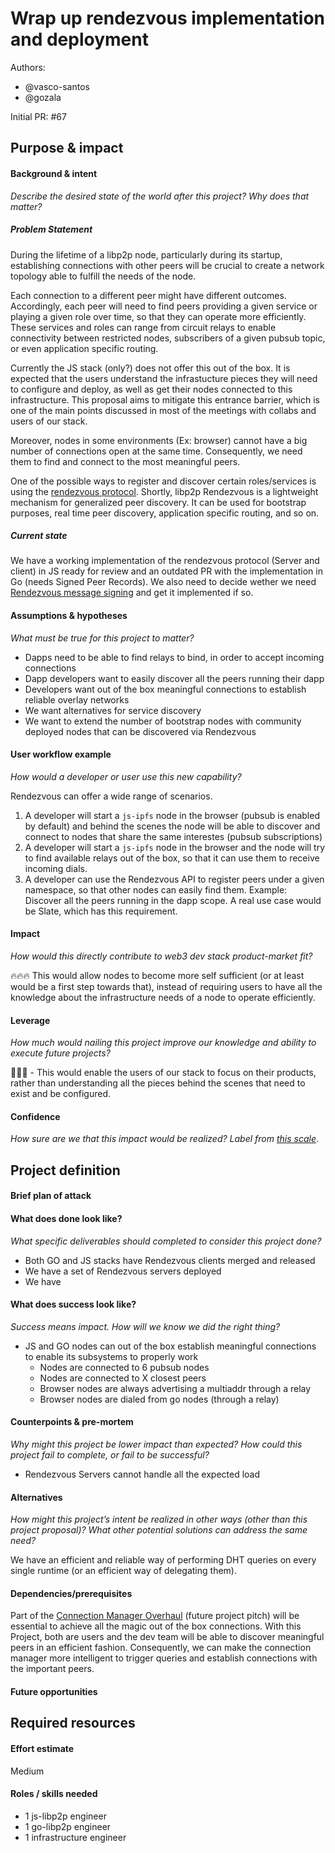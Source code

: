 # Wrap up rendezvous implementation and deployment

Authors:
- @vasco-santos
- @gozala

Initial PR: #67 <!-- Reference the PR first proposing this document. Oooh, self-reference! -->

<!--
This template is for a proposal/brief/pitch for a significant project to be undertaken by a Web3 Dev project team.
The goal of project proposals is to help us decide which work to take on, which things are more valuable than other things.
-->
<!--
A proposal should contain enough detail for others to understand how this project contributes to our team’s mission of product-market fit
for our unified stack of protocols, what is included in scope of the project, where to get started if a project team were to take this on,
and any other information relevant for prioritizing this project against others.
It does not need to describe the work in much detail. Most technical design and planning would take place after a proposal is adopted.
Good project scope aims for ~3-5 engineers for 1-3 months (though feel free to suggest larger-scoped projects anyway). 
Projects do not include regular day-to-day maintenance and improvement work, e.g. on testing, tooling, validation, code clarity, refactors for future capability, etc.
-->
<!--
For ease of discussion in PRs, consider breaking lines after every sentence or long phrase.
-->

## Purpose &amp; impact 
#### Background &amp; intent
_Describe the desired state of the world after this project? Why does that matter?_
<!--
Outline the status quo, including any relevant context on the problem you’re seeing that this project should solve. Wherever possible, include pains or problems that you’ve seen users experience to help motivate why solving this problem works towards top-line objectives. 
-->

##### Problem Statement

During the lifetime of a libp2p node, particularly during its startup, establishing connections with other peers will be crucial to create a network topology able to fulfill the needs of the node.

Each connection to a different peer might have different outcomes. Accordingly, each peer will need to find peers providing a given service or playing a given role over time, so that they can operate more efficiently. These services and roles can range from circuit relays to enable connectivity between restricted nodes, subscribers of a given pubsub topic, or even application specific routing.

Currently the JS stack (only?) does not offer this out of the box. It is expected that the users understand the infrastucture pieces they will need to configure and deploy, as well as get their nodes connected to this infrastructure. This proposal aims to mitigate this entrance barrier, which is one of the main points discussed in most of the meetings with collabs and users of our stack.

Moreover, nodes in some environments (Ex: browser) cannot have a big number of connections open at the same time. Consequently, we need them to find and connect to the most meaningful peers.

One of the possible ways to register and discover certain roles/services is using the [rendezvous protocol](https://github.com/libp2p/specs/tree/master/rendezvous). Shortly, libp2p Rendezvous is a lightweight mechanism for generalized peer discovery. It can be used for bootstrap purposes, real time peer discovery, application specific routing, and so on.

##### Current state

We have a working implementation of the rendezvous protocol (Server and client) in JS ready for review and an outdated PR with the implementation in Go (needs Signed Peer Records). We also need to decide wether we need [Rendezvous message signing](https://github.com/libp2p/specs/issues/303) and get it implemented if so.

#### Assumptions &amp; hypotheses
_What must be true for this project to matter?_
<!--(bullet list)-->

- Dapps need to be able to find relays to bind, in order to accept incoming connections
- Dapp developers want to easily discover all the peers running their dapp 
- Developers want out of the box meaningful connections to establish reliable overlay networks
- We want alternatives for service discovery 
- We want to extend the number of bootstrap nodes with community deployed nodes that can be discovered via Rendezvous

#### User workflow example
_How would a developer or user use this new capability?_
<!--(short paragraph)-->

Rendezvous can offer a wide range of scenarios.

1. A developer will start a `js-ipfs` node in the browser (pubsub is enabled by default) and behind the scenes the node will be able to discover and connect to nodes that share the same interestes (pubsub subscriptions)
2. A developer will start a `js-ipfs` node in the browser and the node will try to find available relays out of the box, so that it can use them to receive incoming dials.
3. A developer can use the Rendezvous API to register peers under a given namespace, so that other nodes can easily find them. Example: Discover all the peers running in the dapp scope. A real use case would be Slate, which has this requirement.


#### Impact
_How would this directly contribute to web3 dev stack product-market fit?_

<!--
Explain how this addresses known challenges or opportunities.
What awesome potential impact/outcomes/results will we see if we nail this project?
-->

🔥🔥🔥 This would allow nodes to become more self sufficient (or at least would be a first step towards that), instead of requiring users to have all the knowledge about the infrastructure needs of a node to operate efficiently.


#### Leverage
_How much would nailing this project improve our knowledge and ability to execute future projects?_

<!--
Explain the opportunity or leverage point for our subsequent velocity/impact (e.g. by speeding up development, enabling more contributors, etc)
-->

🎯🎯🎯 - This would enable the users of our stack to focus on their products, rather than understanding all the pieces behind the scenes that need to exist and be configured.

#### Confidence
_How sure are we that this impact would be realized? Label from [this scale](https://medium.com/@nimay/inside-product-introduction-to-feature-priority-using-ice-impact-confidence-ease-and-gist-5180434e5b15)_.

<!--Explain why this rating-->


## Project definition
#### Brief plan of attack

<!--Briefly describe the milestones/steps/work needed for this project-->

#### What does done look like?
_What specific deliverables should completed to consider this project done?_

- Both GO and JS stacks have Rendezvous clients merged and released
- We have a set of Rendezvous servers deployed
- We have 

####  What does success look like?
_Success means impact. How will we know we did the right thing?_

<!--
Provide success criteria. These might include particular metrics, desired changes in the types of bug reports being filed, desired changes in qualitative user feedback (measured via surveys, etc), etc.
-->

- JS and GO nodes can out of the box establish meaningful connections to enable its subsystems to properly work
  - Nodes are connected to 6 pubsub nodes
  - Nodes are connected to X closest peers
  - Browser nodes are always advertising a multiaddr through a relay
  - Browser nodes are dialed from go nodes (through a relay)

#### Counterpoints &amp; pre-mortem
_Why might this project be lower impact than expected? How could this project fail to complete, or fail to be successful?_

- Rendezvous Servers cannot handle all the expected load

#### Alternatives
_How might this project’s intent be realized in other ways (other than this project proposal)? What other potential solutions can address the same need?_

We have an efficient and reliable way of performing DHT queries on every single runtime (or an efficient way of delegating them).

#### Dependencies/prerequisites
<!--List any other projects that are dependencies/prerequisites for this project that is being pitched.-->

Part of the [Connection Manager Overhaul](https://github.com/libp2p/js-libp2p/issues/744) (future project pitch) will be essential to achieve all the magic out of the box connections. With this Project, both are users and the dev team will be able to discover meaningful peers in an efficient fashion. Consequently, we can make the connection manager more intelligent to trigger queries and establish connections with the important peers.

#### Future opportunities
<!--What future projects/opportunities could this project enable?-->

## Required resources

#### Effort estimate
<!--T-shirt size rating of the size of the project. If the project might require external collaborators/teams, please note in the roles/skills section below). 
For a team of 3-5 people with the appropriate skills:
- Small, 1-2 weeks
- Medium, 3-5 weeks
- Large, 6-10 weeks
- XLarge, >10 weeks
Describe any choices and uncertainty in this scope estimate. (E.g. Uncertainty in the scope until design work is complete, low uncertainty in execution thereafter.)
-->

Medium

#### Roles / skills needed
<!--Describe the knowledge/skill-sets and team that are needed for this project (e.g. PM, docs, protocol or library expertise, design expertise, etc.). If this project could be externalized to the community or a team outside PL's direct employment, please note that here.-->

- 1 js-libp2p engineer
- 1 go-libp2p engineer
- 1 infrastructure engineer

